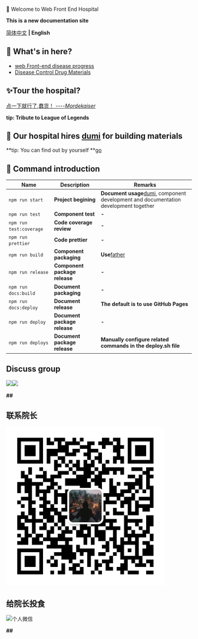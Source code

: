 🌟 Welcome to Web Front End Hospital

**This is a new documentation site**

[简体中文](/) **| English**

## 🚀 What's in here?

- [web Front-end disease progress](/guide)
- [Disease Control Drug Materials](components/)

## ✨Tour the hospital?

[点一下就行了,蠢货！ ----_Mordekaiser_](http://liuyuanhua.site/my-markdown/)

**tip: Tribute to League of Legends**

## 📒 Our hospital hires [dumi](https://d.umijs.org/zh-CN/guide) for building materials

**tip: You can find out by yourself **[go](https://d.umijs.org/zh-CN/guide)

## 🤖 Command introduction

| **Name**                | **Description**               | **Remarks**                                                                                                           |
| ----------------------- | ----------------------------- | --------------------------------------------------------------------------------------------------------------------- |
| `npm run start`         | **Project begining**          | **Document usage**[dumi](https://github.com/umijs/dumi), component development and documentation development together |
| `npm run test`          | **Component test**            | **-**                                                                                                                 |
| `npm run test:coverage` | **Code coverage review**      | **-**                                                                                                                 |
| `npm run prettier`      | **Code prettier**             | **-**                                                                                                                 |
| `npm run build`         | **Component packaging**       | **Use**[father](https://github.com/umijs/father)                                                                      |
| `npm run release`       | **Component package release** | **-**                                                                                                                 |
| `npm run docs:build`    | **Document packaging**        | **-**                                                                                                                 |
| `npm run docs:deploy`   | **Document release**          | **The default is to use GitHub Pages**                                                                                |
| `npm run deploy`        | **Document package release**  | **-**                                                                                                                 |
| `npm run deploys`       | **Document package release**  | **Manually configure related commands in the deploy.sh file**                                                         |

## Discuss group

![](https://gw.alipayobjects.com/zos/bmw-prod/ce3439e7-3bf9-4031-b823-6473439ec9e6/kxkiis4c_w1004_h1346.jpeg)![](https://gw.alipayobjects.com/zos/bmw-prod/c18bc2a5-719a-48ca-b225-c79ef88bfb43/k7m10ymd_w1004_h1346.jpeg)

**##**

## 联系院长

![](https://raw.githubusercontent.com/LiuYuanhuaG/my-markdown/408bae1293ed0bb71074937ba1695a613f2e2a11/public/img/my_wx.jpg '个人微信')

## 给院长投食

![](https://raw.iqiq.io/LiuYuanhuaG/my-markdown/5f657624af9914f2368a2056dff73934a9c01137/public/img/toushi.jpg '个人微信')

**##**
